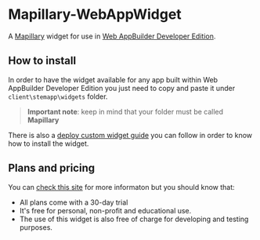 # Mapillary-WebAppWidget

A [Mapillary](http://www.mapillary.com/) widget for use in [Web AppBuilder Developer Edition](https://developers.arcgis.com/web-appbuilder/). 

## How to install

In order to have the widget available for any app built within Web AppBuilder Developer Edition you just need to copy and paste it under ```client\stemapp\widgets``` folder.

> **Important note**: keep in mind that your folder must be called **Mapillary**

There is also a [deploy custom widget guide](https://developers.arcgis.com/web-appbuilder/guide/deploy-custom-widget-and-theme.htm#GUID-0DC77A6E-F2F4-4897-9E4E-75347334C07A) you can follow in order to know how to install the widget. 

## Plans and pricing

You can [check this site](http://www.mapillary.com/solutions.html) for more informaton but you should know that: 

* All plans come with a 30-day trial
* It's free for personal, non-profit and educational use.
* The use of this widget is also free of charge for developing and testing purposes.
